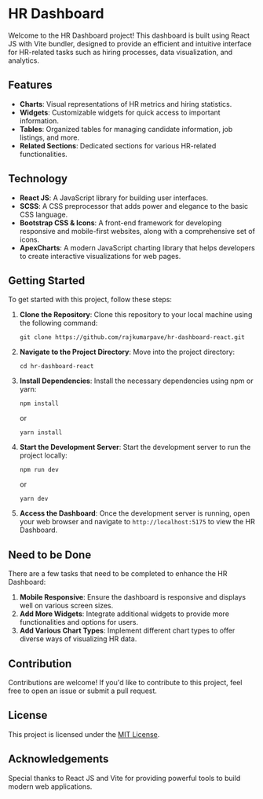 # HR Dashboard

Welcome to the HR Dashboard project! This dashboard is built using React JS with Vite bundler, designed to provide an efficient and intuitive interface for HR-related tasks such as hiring processes, data visualization, and analytics.

## Features

- **Charts**: Visual representations of HR metrics and hiring statistics.
- **Widgets**: Customizable widgets for quick access to important information.
- **Tables**: Organized tables for managing candidate information, job listings, and more.
- **Related Sections**: Dedicated sections for various HR-related functionalities.

## Technology

- **React JS**: A JavaScript library for building user interfaces.
- **SCSS**: A CSS preprocessor that adds power and elegance to the basic CSS language.
- **Bootstrap CSS & Icons**: A front-end framework for developing responsive and mobile-first websites, along with a comprehensive set of icons.
- **ApexCharts**: A modern JavaScript charting library that helps developers to create interactive visualizations for web pages.

## Getting Started

To get started with this project, follow these steps:

1. **Clone the Repository**: Clone this repository to your local machine using the following command:
   ```
   git clone https://github.com/rajkumarpave/hr-dashboard-react.git
   ```
2. **Navigate to the Project Directory**: Move into the project directory:
   ```
   cd hr-dashboard-react
   ```
3. **Install Dependencies**: Install the necessary dependencies using npm or yarn:
   ```
   npm install
   ```
   or
   ```
   yarn install
   ```
4. **Start the Development Server**: Start the development server to run the project locally:
   ```
   npm run dev
   ```
   or
   ```
   yarn dev
   ```
5. **Access the Dashboard**: Once the development server is running, open your web browser and navigate to `http://localhost:5175` to view the HR Dashboard.

## Need to be Done

There are a few tasks that need to be completed to enhance the HR Dashboard:

1. **Mobile Responsive**: Ensure the dashboard is responsive and displays well on various screen sizes.
2. **Add More Widgets**: Integrate additional widgets to provide more functionalities and options for users.
3. **Add Various Chart Types**: Implement different chart types to offer diverse ways of visualizing HR data.

## Contribution

Contributions are welcome! If you'd like to contribute to this project, feel free to open an issue or submit a pull request.

## License

This project is licensed under the [MIT License](LICENSE).

## Acknowledgements

Special thanks to React JS and Vite for providing powerful tools to build modern web applications.
